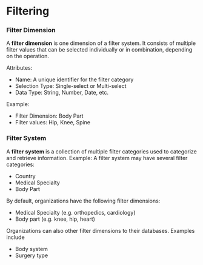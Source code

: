 # Filtering

### Filter Dimension

A **filter dimension** is one dimension of a filter system. It consists of multiple filter values that can be selected individually or in combination, depending on the operation.

Attributes:
- Name: A unique identifier for the filter category
- Selection Type: Single-select or Multi-select
- Data Type: String, Number, Date, etc.

Example:
- Filter Dimension: Body Part
- Filter values: Hip, Knee, Spine

### Filter System
A **filter system** is a collection of multiple filter categories used to categorize and retrieve information.
Example: A filter system may have several filter categories:
- Country
- Medical Specialty
- Body Part

By default, organizations have the following filter dimensions:
- Medical Specialty (e.g. orthopedics, cardiology)
- Body part (e.g. knee, hip, heart)

Organizations can also other filter dimensions to their databases. Examples include
- Body system
- Surgery type
